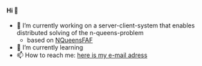 #### Hi 👋

- 🔭 I’m currently working on a server-client-system that enables distributed solving of the n-queens-problem
    - based on <a href="https://github.com/olepoeschl/NQueensFAF"> NQueensFAF </a>
- 🌱 I’m currently learning
- 📫 How to reach me: <a href="mailto:olepoeschl.developing@gmail.com"> here is my e-mail adress </a>
